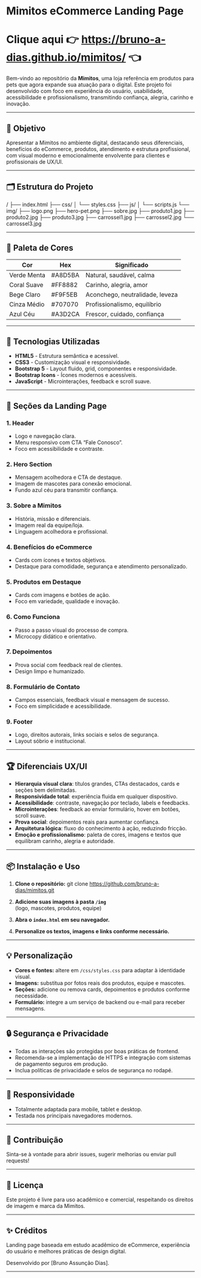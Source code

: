 # Mimitos eCommerce Landing Page

# Clique aqui 👉 https://bruno-a-dias.github.io/mimitos/ 👈

Bem-vindo ao repositório da **Mimitos**, uma loja referência em produtos para pets que agora expande sua atuação para o digital. Este projeto foi desenvolvido com foco em experiência do usuário, usabilidade, acessibilidade e profissionalismo, transmitindo confiança, alegria, carinho e inovação.

---

## 🎯 Objetivo

Apresentar a Mimitos no ambiente digital, destacando seus diferenciais, benefícios do eCommerce, produtos, atendimento e estrutura profissional, com visual moderno e emocionalmente envolvente para clientes e profissionais de UX/UI.

---

## 🗂 Estrutura do Projeto

/
├── index.html
├── css/
│   └── styles.css
├── js/
│   └── scripts.js
└── img/
    ├── logo.png
    ├── hero-pet.png
    ├── sobre.jpg
    ├── produto1.jpg
    ├── produto2.jpg
    ├── produto3.jpg
    ├── carrossel1.jpg
    ├── carrossel2.jpg
    └── carrossel3.jpg


---

## 🎨 Paleta de Cores

| Cor           | Hex      | Significado                      |
|---------------|----------|----------------------------------|
| Verde Menta   | #A8D5BA  | Natural, saudável, calma         |
| Coral Suave   | #FF8882  | Carinho, alegria, amor           |
| Bege Claro    | #F9F5EB  | Aconchego, neutralidade, leveza  |
| Cinza Médio   | #707070  | Profissionalismo, equilíbrio     |
| Azul Céu      | #A3D2CA  | Frescor, cuidado, confiança      |

---

## 🚀 Tecnologias Utilizadas

- **HTML5** - Estrutura semântica e acessível.
- **CSS3** - Customização visual e responsividade.
- **Bootstrap 5** - Layout fluido, grid, componentes e responsividade.
- **Bootstrap Icons** - Ícones modernos e acessíveis.
- **JavaScript** - Microinterações, feedback e scroll suave.

---

## 🧩 Seções da Landing Page

### 1. Header
- Logo e navegação clara.
- Menu responsivo com CTA “Fale Conosco”.
- Foco em acessibilidade e contraste.

### 2. Hero Section
- Mensagem acolhedora e CTA de destaque.
- Imagem de mascotes para conexão emocional.
- Fundo azul céu para transmitir confiança.

### 3. Sobre a Mimitos
- História, missão e diferenciais.
- Imagem real da equipe/loja.
- Linguagem acolhedora e profissional.

### 4. Benefícios do eCommerce
- Cards com ícones e textos objetivos.
- Destaque para comodidade, segurança e atendimento personalizado.

### 5. Produtos em Destaque
- Cards com imagens e botões de ação.
- Foco em variedade, qualidade e inovação.

### 6. Como Funciona
- Passo a passo visual do processo de compra.
- Microcopy didático e orientativo.

### 7. Depoimentos
- Prova social com feedback real de clientes.
- Design limpo e humanizado.

### 8. Formulário de Contato
- Campos essenciais, feedback visual e mensagem de sucesso.
- Foco em simplicidade e acessibilidade.

### 9. Footer
- Logo, direitos autorais, links sociais e selos de segurança.
- Layout sóbrio e institucional.

---

## 🏆 Diferenciais UX/UI

- **Hierarquia visual clara**: títulos grandes, CTAs destacados, cards e seções bem delimitadas.
- **Responsividade total**: experiência fluida em qualquer dispositivo.
- **Acessibilidade**: contraste, navegação por teclado, labels e feedbacks.
- **Microinterações**: feedback ao enviar formulário, hover em botões, scroll suave.
- **Prova social**: depoimentos reais para aumentar confiança.
- **Arquitetura lógica**: fluxo do conhecimento à ação, reduzindo fricção.
- **Emoção e profissionalismo**: paleta de cores, imagens e textos que equilibram carinho, alegria e autoridade.

---

## 📦 Instalação e Uso

1. **Clone o repositório:**
git clone https://github.com/bruno-a-dias/mimitos.git

2. **Adicione suas imagens à pasta `/img`**  
(logo, mascotes, produtos, equipe)

3. **Abra o `index.html` em seu navegador.**

4. **Personalize os textos, imagens e links conforme necessário.**

---

## 💡 Personalização

- **Cores e fontes:** altere em `/css/styles.css` para adaptar à identidade visual.
- **Imagens:** substitua por fotos reais dos produtos, equipe e mascotes.
- **Seções:** adicione ou remova cards, depoimentos e produtos conforme necessidade.
- **Formulário:** integre a um serviço de backend ou e-mail para receber mensagens.

---

## 🔒 Segurança e Privacidade

- Todas as interações são protegidas por boas práticas de frontend.
- Recomenda-se a implementação de HTTPS e integração com sistemas de pagamento seguros em produção.
- Inclua políticas de privacidade e selos de segurança no rodapé.

---

## 📱 Responsividade

- Totalmente adaptada para mobile, tablet e desktop.
- Testada nos principais navegadores modernos.

---

## 🤝 Contribuição

Sinta-se à vontade para abrir issues, sugerir melhorias ou enviar pull requests!

---

## 📄 Licença

Este projeto é livre para uso acadêmico e comercial, respeitando os direitos de imagem e marca da Mimitos.

---

## ✨ Créditos

Landing page baseada em estudo acadêmico de eCommerce, experiência do usuário e melhores práticas de design digital.

Desenvolvido por [Bruno Assunção Dias].

---